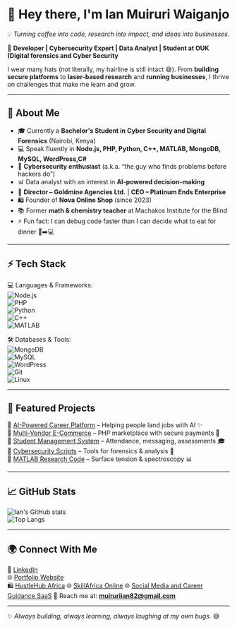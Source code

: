 # 👋 Hey there, I'm Ian Muiruri Waiganjo  

💡 *Turning coffee into code, research into impact, and ideas into businesses.*  

🚀 **Developer | Cybersecurity Expert | Data Analyst | Student at OUK (Digital forensics and Cyber Security**  

I wear many hats (not literally, my hairline is still intact 😅). From **building secure platforms** to **laser-based research** and **running businesses**, I thrive on challenges that make me learn and grow.  

---

## 🔹 About Me  
- 🎓 Currently a **Bachelor's Student in Cyber Security and Digital Forensics** (Nairobi, Kenya)  
- 💻 Speak fluently in **Node.js, PHP, Python, C++, MATLAB, MongoDB, MySQL, WordPress,C#**  
- 🔐 **Cybersecurity enthusiast** (a.k.a. “the guy who finds problems before hackers do”)  
- 📊 Data analyst with an interest in **AI-powered decision-making**  
- 🏢 **Director – Goldmine Agencies Ltd.** | **CEO – Platinum Ends Enterprise**  
- 🛍️ Founder of **Nova Online Shop** (since 2023)  
- 📚 Former **math & chemistry teacher** at Machakos Institute for the Blind  
- ⚡ Fun fact: I can debug code faster than I can decide what to eat for dinner 🍲➡️💻  

---

## ⚡ Tech Stack  
💻 Languages & Frameworks:  
![Node.js](https://img.shields.io/badge/-Node.js-339933?style=for-the-badge&logo=node.js&logoColor=white)  
![PHP](https://img.shields.io/badge/-PHP-777BB4?style=for-the-badge&logo=php&logoColor=white)  
![Python](https://img.shields.io/badge/-Python-3776AB?style=for-the-badge&logo=python&logoColor=white)  
![C++](https://img.shields.io/badge/-C++-00599C?style=for-the-badge&logo=cplusplus&logoColor=white)  
![MATLAB](https://img.shields.io/badge/-MATLAB-FF8000?style=for-the-badge&logo=mathworks&logoColor=white)  

🛠️ Databases & Tools:  
![MongoDB](https://img.shields.io/badge/-MongoDB-47A248?style=for-the-badge&logo=mongodb&logoColor=white)  
![MySQL](https://img.shields.io/badge/-MySQL-4479A1?style=for-the-badge&logo=mysql&logoColor=white)  
![WordPress](https://img.shields.io/badge/-WordPress-21759B?style=for-the-badge&logo=wordpress&logoColor=white)  
![Git](https://img.shields.io/badge/-Git-F05032?style=for-the-badge&logo=git&logoColor=white)  
![Linux](https://img.shields.io/badge/-Linux-FCC624?style=for-the-badge&logo=linux&logoColor=black)  

---

## 📌 Featured Projects  
🔹 [AI-Powered Career Platform](#) – Helping people land jobs with AI ✨  
🔹 [Multi-Vendor E-Commerce](#) – PHP marketplace with secure payments 🛒  
🔹 [Student Management System](#) – Attendance, messaging, assessments 🎓  
🔹 [Cybersecurity Scripts](#) – Tools for forensics & analysis 🔐  
🔹 [MATLAB Research Code](#) – Surface tension & spectroscopy 📊  

---

## 📈 GitHub Stats  
![Ian's GitHub stats](https://github-readme-stats.vercel.app/api?username=iantech-cloud&show_icons=true&theme=tokyonight)  
![Top Langs](https://github-readme-stats.vercel.app/api/top-langs/?username=iantech-cloud&layout=compact&theme=tokyonight)  

---

## 🌍 Connect With Me  
💼 [LinkedIn](#)  
🌐 [Portfolio Website](ianm.online)  
🛍️ [HustleHub Africa](hustlehubafrica.com)
🌐 [SkillAfrica Online](skillafrica.online)
🌐 [Social Media and Career Guidance SaaS](onesocialstark.co.ke)
📧 Reach me at: **muiruriian82@gmail.com**  

---

✨ *Always building, always learning, always laughing at my own bugs.* 😅  
